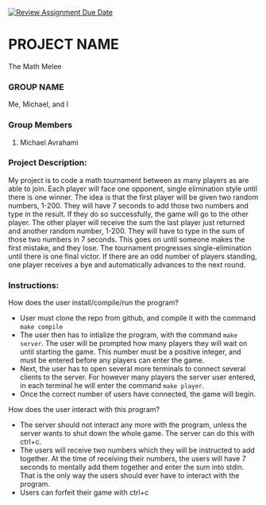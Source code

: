 [![Review Assignment Due Date](https://classroom.github.com/assets/deadline-readme-button-22041afd0340ce965d47ae6ef1cefeee28c7c493a6346c4f15d667ab976d596c.svg)](https://classroom.github.com/a/Vh67aNdh)
# PROJECT NAME

The Math Melee

### GROUP NAME

Me, Michael, and I

### Group Members

1. Michael Avrahami
       
### Project Description:

My project is to code a math tournament between as many players as are able to join. Each player will face one opponent, single elimination style until there is one winner. 
The idea is that the first player will be given two random numbers, 1-200. They will have 7 seconds to add those two numbers and type in the result. If they do so successfully, the game will go to the other player. The other player will receive the sum the last player just returned and another random number, 1-200. They will have to type in the sum of those two numbers in 7 seconds. This goes on until someone makes the first mistake, and they lose.
The tournament progresses single-elimination until there is one final victor. If there are an odd number of players standing, one player receives a bye and automatically advances to the next round.
  
### Instructions:

How does the user install/compile/run the program?
* User must clone the repo from github, and compile it with the command `make compile`
* The user then has to intialize the program, with the command `make server`. The user will be prompted how many players they will wait on until starting the game. This number must be a positive integer, and must be entered before any players can enter the game.
* Next, the user has to open several more terminals to connect several clients to the server. For however many players the server user entered, in each terminal he will enter the command `make player`.
* Once the correct number of users have connected, the game will begin.

How does the user interact with this program?
* The server should not interact any more with the program, unless the server wants to shut down the whole game. The server can do this with ctrl+c.
* The users will receive two numbers which they will be instructed to add together. At the time of receiving their numbers, the users will have 7 seconds to mentally add them together and enter the sum into stdin. That is the only way the users should ever have to interact with the program.
* Users can forfeit their game with ctrl+c
